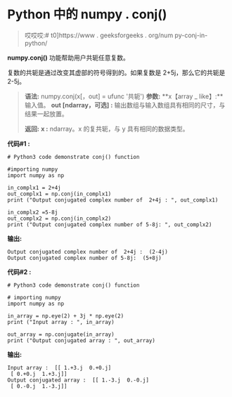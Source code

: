 # Python 中的 numpy . conj()

> 哎哎哎:# t0]https://www . geeksforgeeks . org/num py-conj-in-python/

**numpy.conj()** 功能帮助用户共轭任意复数。

复数的共轭是通过改变其虚部的符号得到的。如果复数是 2+5j，那么它的共轭是 2-5j。

> **语法:** numpy.conj(x[，out] = ufunc '共轭')
> **参数:**
> **x【array _ like】:**输入值。
> **out [ndarray，可选] :** 输出数组与输入数组具有相同的尺寸，与结果一起放置。
> 
> **返回:**
> **x :** ndarray。x 的复共轭，与 y 具有相同的数据类型。

**代码#1 :**

```
# Python3 code demonstrate conj() function

#importing numpy
import numpy as np

in_complx1 = 2+4j
out_complx1 = np.conj(in_complx1)
print ("Output conjugated complex number of  2+4j : ", out_complx1)

in_complx2 =5-8j
out_complx2 = np.conj(in_complx2)
print ("Output conjugated complex number of 5-8j: ", out_complx2)
```

**输出:**

```
Output conjugated complex number of  2+4j :  (2-4j)
Output conjugated complex number of 5-8j:  (5+8j)

```

**代码#2 :**

```
# Python3 code demonstrate conj() function

# importing numpy
import numpy as np

in_array = np.eye(2) + 3j * np.eye(2)
print ("Input array : ", in_array)

out_array = np.conjugate(in_array)
print ("Output conjugated array : ", out_array)
```

**输出:**

```
Input array :  [[ 1.+3.j  0.+0.j]
 [ 0.+0.j  1.+3.j]]
Output conjugated array :  [[ 1.-3.j  0.-0.j]
 [ 0.-0.j  1.-3.j]]

```